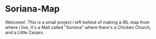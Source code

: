 # Soriana-Map
Welcome!. This is a small project i left behind of making a IRL map
from where i live, it's a Mall called "Soriana" where there's a 
Chicken Church, and a Little Cesars.
